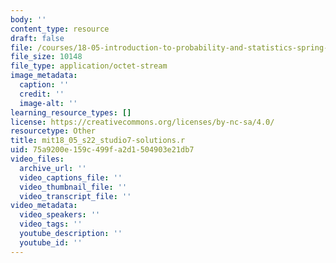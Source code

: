 ```yaml
---
body: ''
content_type: resource
draft: false
file: /courses/18-05-introduction-to-probability-and-statistics-spring-2022/mit18_05_s22_studio7-solutions.r
file_size: 10148
file_type: application/octet-stream
image_metadata:
  caption: ''
  credit: ''
  image-alt: ''
learning_resource_types: []
license: https://creativecommons.org/licenses/by-nc-sa/4.0/
resourcetype: Other
title: mit18_05_s22_studio7-solutions.r
uid: 75a9200e-159c-499f-a2d1-504903e21db7
video_files:
  archive_url: ''
  video_captions_file: ''
  video_thumbnail_file: ''
  video_transcript_file: ''
video_metadata:
  video_speakers: ''
  video_tags: ''
  youtube_description: ''
  youtube_id: ''
---
```


